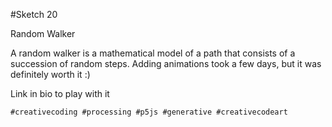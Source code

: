 #Sketch 20

Random Walker

A random walker is a mathematical model of a path that consists of a succession of random steps.
Adding animations took a few days, but it was definitely worth it :)

Link in bio to play with it

`#creativecoding #processing #p5js #generative #creativecodeart`